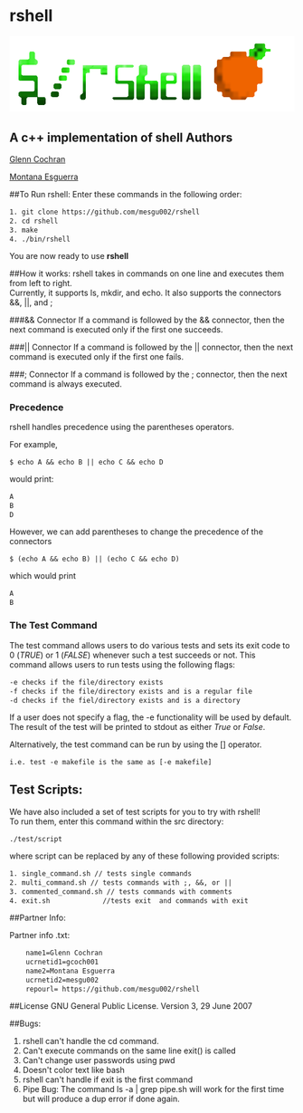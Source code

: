 # rshell

![rshell](/img/rshellLogo.png) 

A **c++** implementation of **shell**
Authors
------------
[Glenn Cochran](https://github.com/gcoch001 "Loves long distance running")

[Montana Esguerra](https://github.com/mesgu002 "Enjoys long walks on the beach")




##To Run rshell:
Enter these commands in the following order:  
```
1. git clone https://github.com/mesgu002/rshell
2. cd rshell
3. make
4. ./bin/rshell
```
You are now ready to use **rshell**

##How it works:
rshell takes in commands on one line and executes them from left to right.  
Currently, it supports ls, mkdir, and echo. It also supports the connectors &&, ||, and ;

###&& Connector
If a command is followed by the && connector, then the next command is executed only if the first one succeeds.

###|| Connector
If a command is followed by the || connector, then the next command is executed only if the first one fails.

###; Connector
If a command is followed by the ; connector, then the next command is always executed.

### Precedence
rshell handles precedence using the parentheses operators. 

For example, 
```
$ echo A && echo B || echo C && echo D
```
would print:
```
A
B
D
```

However, we can add parentheses to change the precedence of the connectors
```
$ (echo A && echo B) || (echo C && echo D)
```
which would print
```
A
B
```
### The Test Command
The test command allows users to do various tests and sets its exit code to 0 (*TRUE*) or 1 (*FALSE*) whenever such a test succeeds or not.
This command allows users to run tests using the following flags:

```
-e checks if the file/directory exists
-f checks if the file/directory exists and is a regular file 
-d checks if the fiel/directory exists and is a directory
```
If a user does not specify a flag, the -e functionality will be used by default. The result of the test will be printed to stdout as either *True* or *False*.

Alternatively, the test command can be run by using the [] operator.

```
i.e. test -e makefile is the same as [-e makefile]
```

## Test Scripts:
We have also included a set of test scripts for you to try with rshell!  
To run them, enter this command within the src directory:

```
./test/script
```
where script can be replaced by any of these following provided scripts:
```
1. single_command.sh // tests single commands
2. multi_command.sh // tests commands with ;, &&, or ||
3. commented_command.sh // tests commands with comments
4. exit.sh             //tests exit  and commands with exit
```
##Partner Info:

Partner info .txt:
```
    name1=Glenn Cochran
    ucrnetid1=gcoch001
    name2=Montana Esguerra
    ucrnetid2=mesgu002
	repourl= https://github.com/mesgu002/rshell
```
##License
GNU General Public License.
Version 3, 29 June 2007

##Bugs:

1. rshell can't handle the cd command.
2. Can't execute commands on the same line exit() is called
3. Can't change user passwords using pwd
4. Doesn't color text like bash
5. rshell can't handle if exit is the first command
6. Pipe Bug: The command ls -a | grep pipe.sh will work for the first time but will produce a dup error if done again.
